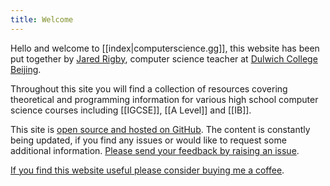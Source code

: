 ```yaml
---
title: Welcome
---
```


Hello and welcome to [[index|computerscience.gg]], this website has been put together by [Jared Rigby](https://www.jaredrigby.co.uk), computer science teacher at [Dulwich College Beijing](https://beijing.dulwich.org).

Throughout this site you will find a collection of resources covering theoretical and programming information for various high school computer science courses including [[IGCSE]], [[A Level]] and [[IB]].

This site is [open source and hosted on GitHub](https://github.com/jazibobs/digital-garden-cs-resources). The content is constantly being updated, if you find any issues or would like to request some additional information. [Please send your feedback by raising an issue](https://github.com/jazibobs/digital-garden-cs-resources/issues).

[If you find this website useful please consider buying me a coffee](https://ko-fi.com/jazibobs).